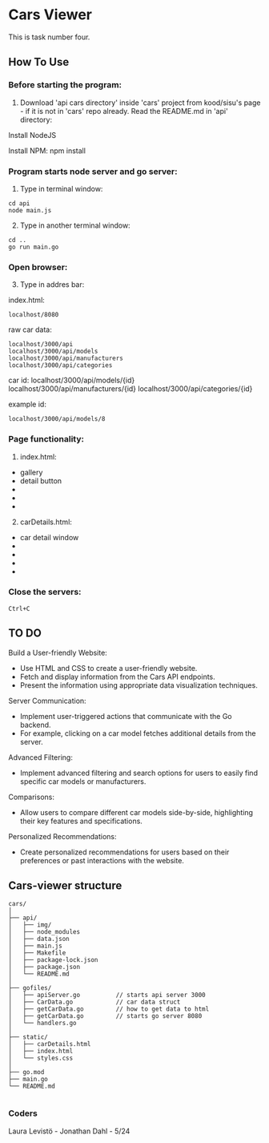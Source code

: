 # Cars Viewer

This is task number four.


## How To Use

### Before starting the program:

1. Download 'api cars directory' inside 'cars' project from kood/sisu's page - if it is not in 'cars' repo already.
Read the README.md in 'api' directory:

Install NodeJS

Install NPM: npm install

### Program starts node server and go server:

1. Type in terminal window:

```
cd api
node main.js
```

2. Type in another terminal window:

```
cd ..
go run main.go
```


### Open browser:

3. Type in addres bar:

index.html:
```
localhost/8080
```

raw car data:
```
localhost/3000/api
localhost/3000/api/models
localhost/3000/api/manufacturers
localhost/3000/api/categories
```
car id:
localhost/3000/api/models/{id}
localhost/3000/api/manufacturers/{id}
localhost/3000/api/categories/{id}

example id:
```
localhost/3000/api/models/8
```

### Page functionality:

1. index.html:

*  gallery
*  detail button
*  
*  
*  

2. carDetails.html:

*  car detail window
*  
*  
*  
* 


### Close the servers:

```
Ctrl+C
```


## TO DO

Build a User-friendly Website:

* Use HTML and CSS to create a user-friendly website.
* Fetch and display information from the Cars API endpoints.
* Present the information using appropriate data visualization techniques.

Server Communication:

* Implement user-triggered actions that communicate with the Go backend.
* For example, clicking on a car model fetches additional details from the server.

Advanced Filtering:

* Implement advanced filtering and search options for users to easily find specific car models or manufacturers.

Comparisons:

* Allow users to compare different car models side-by-side, highlighting their key features and specifications.

Personalized Recommendations:

* Create personalized recommendations for users based on their preferences or past interactions with the website.


## Cars-viewer structure

```
cars/
│
├── api/
│   ├── img/
│   ├── node_modules
│   ├── data.json
│   ├── main.js
│   ├── Makefile
│   ├── package-lock.json
│   ├── package.json
│   └── README.md
│
├── gofiles/
│   ├── apiServer.go          // starts api server 3000
│   ├── CarData.go            // car data struct
│   ├── getCarData.go         // how to get data to html
│   ├── getCarData.go         // starts go server 8080
│   └── handlers.go  
│
├── static/
│   ├── carDetails.html
│   ├── index.html  
│   └── styles.css   
│
├── go.mod
├── main.go    
└── README.md
             
```

### Coders

Laura Levistö - Jonathan Dahl - 5/24
